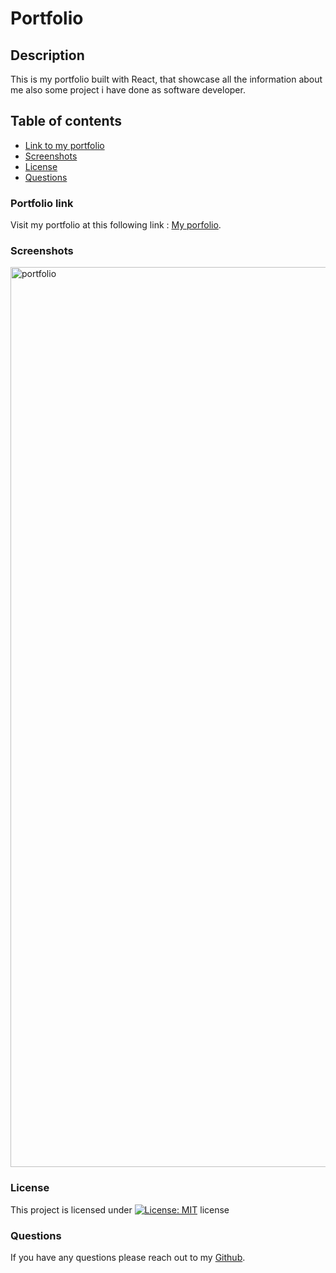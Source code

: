 # Portfolio
## Description
 
  This is my portfolio built with React, that showcase all the information about me also some project i have done as software developer.


## Table of contents

  * [Link to my portfolio](#portfolio-Link)
  * [Screenshots](#screenshots)
  * [License](#License)
  * [Questions](#Questions)

### Portfolio link

Visit my portfolio at this following link : [My porfolio](https://hamid-asg.netlify.app/).

### Screenshots

<img width="1440" alt="portfolio" src="https://github.com/user-attachments/assets/54785e42-70dc-40f1-adb5-df24fba865b0">

### License

This project is licensed under [![License: MIT](https://img.shields.io/badge/License-MIT-yellow.svg)](https://opensource.org/licenses/MIT) license


### Questions

If you have any questions please reach out to my [Github](https://github.com/hmd-asg). 

